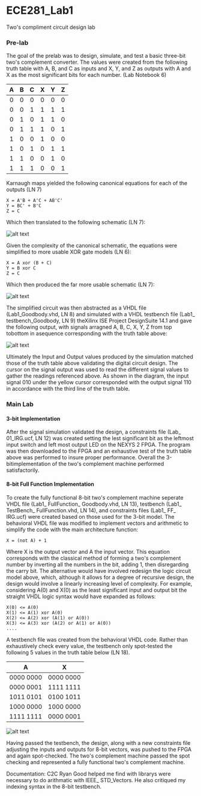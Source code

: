 ECE281_Lab1
===========

Two's compliment circuit design lab

### Pre-lab

The goal of the prelab was to design, simulate, and test a basic three-bit two's complement converter. The 
values were created from the following truth table with A, B, and C as inputs and X, Y, and Z as outputs with
A and X as the most significant bits for each number. (Lab Notebook 6)

| A | B | C | X | Y | Z |
|:-:|:-:|:-:|:-:|:-:|:-:|
| 0 | 0 | 0 | 0 | 0 | 0 |
| 0 | 0 | 1 | 1 | 1 | 1 |
| 0 | 1 | 0 | 1 | 1 | 0 |
| 0 | 1 | 1 | 1 | 0 | 1 |
| 1 | 0 | 0 | 1 | 0 | 0 |
| 1 | 0 | 1 | 0 | 1 | 1 |
| 1 | 1 | 0 | 0 | 1 | 0 |
| 1 | 1 | 1 | 0 | 0 | 1 |
    
Karnaugh maps yielded the following canonical equations for each of the outputs (LN 7)

    X = A'B + A'C + AB'C'
    Y = BC' + B'C
    Z = C
    
Which then translated to the following schematic (LN 7):

![alt text](https://raw2.github.com/IanGoodbody/ECE281_Lab1/master/Project_Images/CanonicalDesign.jpg "Canonical Schematic")


Given the complexity of the canonical schematic, the equations were simplified to more usable XOR gate models (LN 6):

    X = A xor (B + C)
    Y = B xor C
    Z = C
    
Which then produced the far more usable schematic (LN 7): 

![alt text](https://raw2.github.com/IanGoodbody/ECE281_Lab1/master/Project_Images/SimplifiedDesign.jpg "Simplified Schematic")

The simplified circuit was then abstracted as a VHDL file (Lab1_Goodbody.vhd, LN 8) and simulated with a VHDL testbench
file (Lab1_ testbench_Goodbody, LN 9) theXilinx ISE Project DesignSuite 14.1 and gave the following output, with signals
arragned A, B, C, X, Y, Z from top tobottom in asequence corresponding with the truth table above:

![alt text](https://raw2.github.com/IanGoodbody/ECE281_Lab1/master/Project_Images/ElementSignal.JPG "Component Signals")

Ultimately the Input and Output values produced by the simulation matched those of the truth table above validating the
digital circuit design. The cursor on the signal output was used to read the different signal values to gather the
readings referenced above. As shown in the diagram, the input signal 010 under the yellow cursor corresponded with the
output signal 110 in accordance with the third line of the truth table.


### Main Lab

#### 3-bit Implementation

After the signal simulation validated the design, a constraints file (Lab_ 01_IRG.ucf, LN 12) was created setting the
lest significant bit as the leftmost input switch and left most output LED on the NEXYS 2 FPGA. The program was then
downloaded to the FPGA and an exhaustive test of the truth table above was performed to insure proper performance. 
Overall the 3-bitimplementation of the two's complement machine performed satisfactorily.

#### 8-bit Full Function Implementation

To create the fully functional 8-bit two's complement machine seperate VHDL file (Lab1_ FullFunction_ Goodbody.vhd, LN
13), testbench (Lab1_ TestBench_ FullFunction.vhd, LN 14), and constraints files (Lab1_ FF_ IRG.ucf) were
created based on those used for the 3-bit model. The behavioral VHDL file was modified to implement vectors and
arithmetic to simplify the code with the main architecture function:

    X = (not A) + 1
    
Where X is the output vector and A the input vector. This equation corresponds with the classical method of forming a
two's complement number by inverting all the numbers in the bit, adding 1, then disregarding the carry bit. The 
alternative would have involved redesign the logic circuit model above, which, although it allows for a degree of 
recursive design, the design would involve a linearly increasing level of complexity. For example,
considering A(0) and X(0) as the least significant input and output bit the straight VHDL logic syntax would have
expanded as follows:

    X(0) <= A(0)
    X(1) <= A(1) xor A(0)
    X(2) <= A(2) xor (A(1) or A(0))
    X(3) <= A(3) xor (A(2) or A(1) or A(0))
    ....
    
A testbench file was created from the behavioral VHDL code. Rather than exhaustively check every value, the testbench
only spot-tested the following 5 values in the truth table below (LN 18).

| A | X |
|:-:|:-:|
|0000 0000|0000 0000|
|0000 0001|1111 1111|
|1011 0101|0100 1011|
|1000 0000|1000 0000|
|1111 1111|0000 0001|

![alt text](https://raw2.github.com/IanGoodbody/ECE281_Lab1/master/Project_Images/8BitSignal.JPG "8-bit Signal")

Having passed the testbench, the design, along with a new constraints file adjusting the inputs and outputs for 8-bit
vectors, was pushed to the FPGA and again spot-checked. The two's complement machine passed the spot checking and
represented a fully functional two's complement machine.

Documentation: C2C Ryan Good helped me find with librarys were necessary to do arithmatic with IEEE_ STD_Vectors. 
He also critiqued my indexing syntax in the 8-bit testbench.
